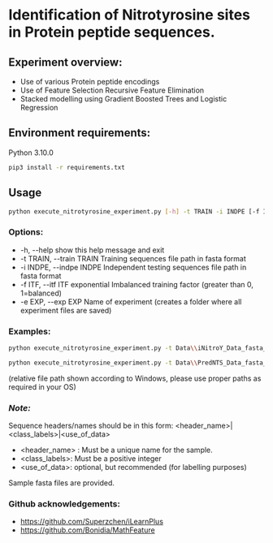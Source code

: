# Identification of Nitrotyrosine sites in Protein peptide sequences.

## Experiment overview:
- Use of various Protein peptide encodings
- Use of Feature Selection Recursive Feature Elimination
- Stacked modelling using Gradient Boosted Trees and Logistic Regression


## Environment requirements:
Python 3.10.0
```sh  
pip3 install -r requirements.txt
```

## Usage
```sh  
python execute_nitrotyrosine_experiment.py [-h] -t TRAIN -i INDPE [-f ITF] -e EXP
```

### Options:
  - -h,       --help            show this help message and exit
  - -t TRAIN, --train TRAIN     Training sequences file path in fasta format
  - -i INDPE, --indpe INDPE     Independent testing sequences file path in fasta format
  - -f ITF,    --itf ITF           exponential Imbalanced training factor (greater than 0, 1=balanced)
  - -e EXP,   --exp EXP         Name of experiment (creates a folder where all experiment files are saved)

### Examples:
```sh
python execute_nitrotyrosine_experiment.py -t Data\\iNitroY_Data_fasta_41\\iNitroY_train_data.fasta -i Data\\iNitroY_Data_fasta_41\\iNitroY_independent_data.fasta -f 0.1 -e nt_site_experiment_iNitroYdata

python execute_nitrotyrosine_experiment.py -t Data\\PredNTS_Data_fasta_41\\Training-datasets-PredNTS.fasta -i Data\\PredNTS_Data_fasta_41\\independent-dataset-PredNTS.fasta -f 7000 -e nt_site_experiment_PredNTSdata
```

(relative file path shown according to Windows, please use proper paths as required in your OS)


### *Note:*

Sequence headers/names should be in this form: <header_name>|<class_labels>|<use_of_data>

  - <header_name> : Must be a unique name for the sample.
  - <class_labels>: Must be a positive integer
  - <use_of_data>: optional, but recommended (for labelling purposes)

Sample fasta files are provided.


### Github acknowledgements:
- https://github.com/Superzchen/iLearnPlus
- https://github.com/Bonidia/MathFeature
